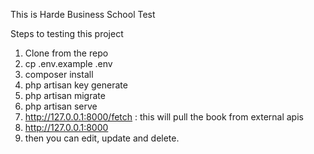 This is Harde Business School Test

Steps to testing this project
1. Clone from the repo
2. cp .env.example .env
3. composer install
4. php artisan key generate
5. php artisan migrate
6. php artisan serve
7. http://127.0.0.1:8000/fetch : this will pull the book from external apis
8. http://127.0.0.1:8000
9. then you can edit, update and delete.

